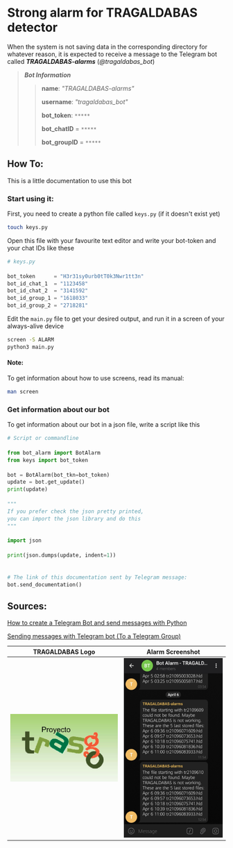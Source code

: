 # Strong alarm for TRAGALDABAS detector

When the system is not saving data in the corresponding directory for whatever reason, it is expected to receive a message to the Telegram bot called ***TRAGALDABAS-alarms*** (*@tragaldabas_bot*)

> ***Bot Information***
>
> > **name**: *"TRAGALDABAS-alarms"*
> >
> > **username**: *"tragaldabas_bot"*
> >
> > **bot_token**: `*****`
> >
> > **bot_chatID** = `*****`
> >
> > **bot_groupID** = `*****`

## How To:
This is a little documentation to use this bot

### Start using it:

First, you need to create a python file called `keys.py` (if it doesn't exist yet)
```bash
touch keys.py
```

Open this file with your favourite text editor and write your bot-token and your chat IDs like these
```python
# keys.py

bot_token      = "H3r31sy0urb0tT0k3Nwr1tt3n"
bot_id_chat_1  = "1123458"
bot_id_chat_2  = "3141592"
bot_id_group_1 = "1618033"
bot_id_group_2 = "2718281"
```

Edit the `main.py` file to get your desired output, and run it in a screen of your always-alive device
```bash
screen -S ALARM
python3 main.py
```

#### Note:
To get information about how to use screens, read its manual:
```bash
man screen
```

### Get information about our bot

To get information about our bot in a json file, write a script like this
```python
# Script or commandline

from bot_alarm import BotAlarm
from keys import bot_token

bot = BotAlarm(bot_tkn=bot_token)
update = bot.get_update()
print(update)

"""
If you prefer check the json pretty printed,
you can import the json library and do this
"""

import json

print(json.dumps(update, indent=1))


# The link of this documentation sent by Telegram message:
bot.send_documentation()
```




## Sources:
[How to create a Telegram Bot and send messages with Python](https://medium.com/@ManHay_Hong/how-to-create-a-telegram-bot-and-send-messages-with-python-4cf314d9fa3e)

[Sending messages with Telegram bot (To a Telegram Group)](https://dev.to/rizkyrajitha/get-notifications-with-telegram-bot-537l)

TRAGALDABAS Logo                           |  Alarm Screenshot
:-----------------------------------------:|:-----------------------------------------------------:
![Telegram alarm](./store/TRAGAS-logo.png) | ![Telegram alarm](./store/TRAGAS-alarm-screenshot.jpg) 

